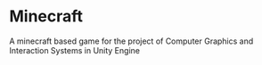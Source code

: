 # Minecraft
A minecraft  based game for the project of Computer Graphics and Interaction Systems in Unity Engine

